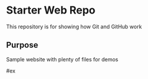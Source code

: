 # Starter Web Repo

This repository is for showing how Git and GitHub work

## Purpose

Sample website with plenty of files for demos

#ex